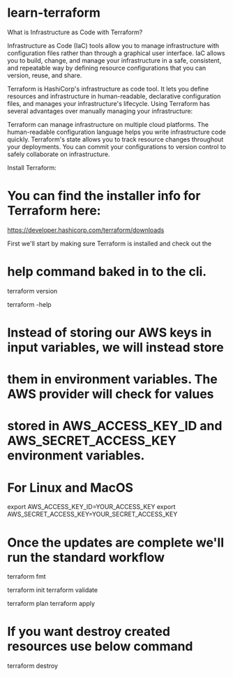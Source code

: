 # learn-terraform

What is Infrastructure as Code with Terraform?

Infrastructure as Code (IaC) tools allow you to manage infrastructure with configuration files rather than through a graphical user interface. IaC allows you to build, change, and manage your infrastructure in a safe, consistent, and repeatable way by defining resource configurations that you can version, reuse, and share.

Terraform is HashiCorp's infrastructure as code tool. It lets you define resources and infrastructure in human-readable, declarative configuration files, and manages your infrastructure's lifecycle. Using Terraform has several advantages over manually managing your infrastructure:

Terraform can manage infrastructure on multiple cloud platforms.
The human-readable configuration language helps you write infrastructure code quickly.
Terraform's state allows you to track resource changes throughout your deployments.
You can commit your configurations to version control to safely collaborate on infrastructure.

Install Terraform:

# You can find the installer info for Terraform here:
https://developer.hashicorp.com/terraform/downloads

First we'll start by making sure Terraform is installed and check out the
# help command baked in to the cli.
terraform version

terraform -help

# Instead of storing our AWS keys in input variables, we will instead store
# them in environment variables. The AWS provider will check for values
# stored in AWS_ACCESS_KEY_ID and AWS_SECRET_ACCESS_KEY environment variables.

# For Linux and MacOS
export AWS_ACCESS_KEY_ID=YOUR_ACCESS_KEY
export AWS_SECRET_ACCESS_KEY=YOUR_SECRET_ACCESS_KEY



# Once the updates are complete we'll run the standard workflow
terraform fmt

terraform init
terraform validate

terraform plan 
terraform apply

# If you want destroy created resources use below command
terraform destroy